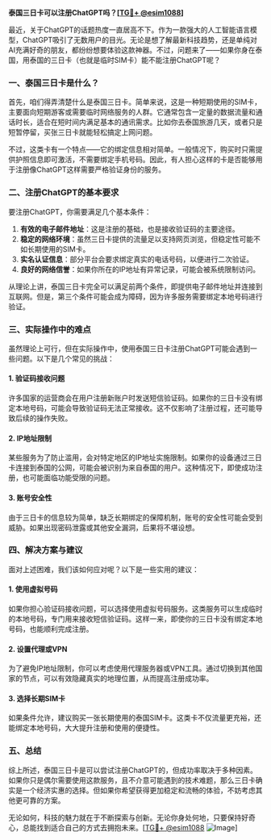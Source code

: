 **泰国三日卡可以注册ChatGPT吗？[[TG💪+ @esim1088](https://t.me/s/esim1088)]**

最近，关于ChatGPT的话题热度一直居高不下。作为一款强大的人工智能语言模型，ChatGPT吸引了无数用户的目光。无论是想了解最新科技趋势，还是单纯对AI充满好奇的朋友，都纷纷想要体验这款神器。不过，问题来了——如果你身在泰国，用泰国的三日卡（也就是临时SIM卡）能不能注册ChatGPT呢？

### 一、泰国三日卡是什么？

首先，咱们得弄清楚什么是泰国三日卡。简单来说，这是一种短期使用的SIM卡，主要面向短期游客或需要临时网络服务的人群。它通常包含一定量的数据流量和通话时长，适合在短时间内满足基本的通讯需求。比如你去泰国旅游几天，或者只是短暂停留，买张三日卡就能轻松搞定上网问题。

不过，这类卡有一个特点——它的绑定信息相对简单。一般情况下，购买时只需提供护照信息即可激活，不需要绑定手机号码。因此，有人担心这样的卡是否能够用于注册像ChatGPT这样需要严格验证身份的服务。

### 二、注册ChatGPT的基本要求

要注册ChatGPT，你需要满足几个基本条件：

1. **有效的电子邮件地址**：这是注册的基础，也是接收验证码的主要途径。
2. **稳定的网络环境**：虽然三日卡提供的流量足以支持网页浏览，但稳定性可能不如长期使用的SIM卡。
3. **实名认证信息**：部分平台会要求绑定真实的电话号码，以便进行二次验证。
4. **良好的网络信誉**：如果你所在的IP地址有异常记录，可能会被系统限制访问。

从理论上讲，泰国三日卡完全可以满足前两个条件，即提供电子邮件地址并连接到互联网。但是，第三个条件可能会成为障碍，因为许多服务需要绑定本地号码进行验证。

### 三、实际操作中的难点

虽然理论上可行，但在实际操作中，使用泰国三日卡注册ChatGPT可能会遇到一些问题。以下是几个常见的挑战：

#### 1. 验证码接收问题
许多国家的运营商会在用户注册新账户时发送短信验证码。如果你的三日卡没有绑定本地号码，可能会导致验证码无法正常接收。这不仅影响了注册过程，还可能导致后续的操作失败。

#### 2. IP地址限制
某些服务为了防止滥用，会对特定地区的IP地址实施限制。如果你的设备通过三日卡连接到泰国的公网，可能会被识别为来自泰国的用户。这种情况下，即使成功注册，也可能面临功能受限的问题。

#### 3. 账号安全性
由于三日卡的信息较为简单，缺乏长期绑定的保障机制，账号的安全性可能会受到威胁。如果出现密码泄露或其他安全漏洞，后果将不堪设想。

### 四、解决方案与建议

面对上述困难，我们该如何应对呢？以下是一些实用的建议：

#### 1. 使用虚拟号码
如果你担心验证码接收问题，可以选择使用虚拟号码服务。这类服务可以生成临时的本地号码，专门用来接收短信验证码。这样一来，即使你的三日卡没有绑定本地号码，也能顺利完成注册。

#### 2. 设置代理或VPN
为了避免IP地址限制，你可以考虑使用代理服务器或VPN工具。通过切换到其他国家的节点，可以有效隐藏真实的地理位置，从而提高注册成功率。

#### 3. 选择长期SIM卡
如果条件允许，建议购买一张长期使用的泰国SIM卡。这类卡不仅流量更充裕，还能绑定本地号码，大大提升注册和使用的便捷性。

### 五、总结

综上所述，泰国三日卡是可以尝试注册ChatGPT的，但成功率取决于多种因素。如果你只是偶尔需要使用这款服务，且不介意可能遇到的技术难题，那么三日卡确实是一个经济实惠的选择。但如果你希望获得更加稳定和流畅的体验，不妨考虑其他更可靠的方案。

无论如何，科技的魅力就在于不断探索与创新。无论你身处何地，只要保持好奇心，总能找到适合自己的方式去拥抱未来。[[TG💪+ @esim1088](https://t.me/s/esim1088) ![Image](https://i.postimg.cc/4NQfJmqS/Snipaste-2025-05-13-00-14-12.png)]